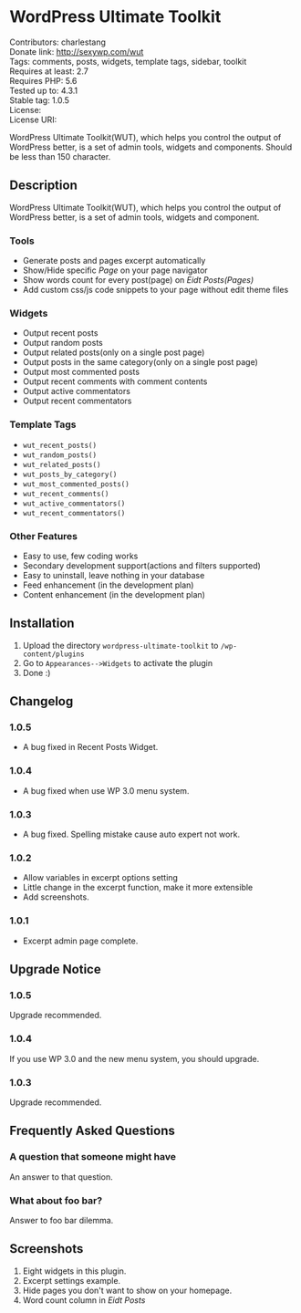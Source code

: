 # WordPress Ultimate Toolkit
Contributors: charlestang  
Donate link: http://sexywp.com/wut  
Tags: comments, posts, widgets, template tags, sidebar, toolkit  
Requires at least: 2.7  
Requires PHP: 5.6  
Tested up to: 4.3.1  
Stable tag: 1.0.5  
License:  
License URI:  

WordPress Ultimate Toolkit(WUT), which helps you control the output of WordPress better, is a set of admin tools, widgets and components. Should be less than 150 character.

## Description
WordPress Ultimate Toolkit(WUT), which helps you control the output of WordPress better, is a set of admin tools, widgets and component.

### Tools
 * Generate posts and pages excerpt automatically
 * Show/Hide specific *Page* on your page navigator
 * Show words count for every post(page) on *Eidt Posts(Pages)*
 * Add custom css/js code snippets to your page without edit theme files

### Widgets
 * Output recent posts
 * Output random posts
 * Output related posts(only on a single post page)
 * Output posts in the same category(only on a single post page)
 * Output most commented posts
 * Output recent comments with comment contents
 * Output active commentators
 * Output recent commentators

### Template Tags

 * `wut_recent_posts()`
 * `wut_random_posts()`
 * `wut_related_posts()`
 * `wut_posts_by_category()`
 * `wut_most_commented_posts()`
 * `wut_recent_comments()`
 * `wut_active_commentators()`
 * `wut_recent_commentators()`

### Other Features

 * Easy to use, few coding works
 * Secondary development support(actions and filters supported)
 * Easy to uninstall, leave nothing in your database
 * Feed enhancement (in the development plan)
 * Content enhancement (in the development plan)

## Installation
 1. Upload the directory `wordpress-ultimate-toolkit` to `/wp-content/plugins`
 1. Go to `Appearances-->Widgets` to activate the plugin
 1. Done :)

## Changelog
### 1.0.5
 * A bug fixed in Recent Posts Widget.

### 1.0.4
 * A bug fixed when use WP 3.0 menu system.

### 1.0.3
 * A bug fixed. Spelling mistake cause auto expert not work.

### 1.0.2
 * Allow variables in excerpt options setting
 * Little change in the excerpt function, make it more extensible
 * Add screenshots.

### 1.0.1
 * Excerpt admin page complete.

## Upgrade Notice
### 1.0.5
 Upgrade recommended.

### 1.0.4
 If you use WP 3.0 and the new menu system, you should upgrade.

### 1.0.3
Upgrade recommended.

## Frequently Asked Questions

### A question that someone might have
An answer to that question.

### What about foo bar?
Answer to foo bar dilemma.

## Screenshots
1. Eight widgets in this plugin.
2. Excerpt settings example.
3. Hide pages you don't want to show on your homepage.
4. Word count column in *Eidt Posts*